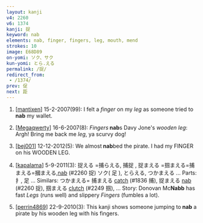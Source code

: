 ```yaml
---
layout: kanji
v4: 2260
v6: 1374
kanji: 捉
keyword: nab
elements: nab, finger, fingers, leg, mouth, mend
strokes: 10
image: E68D89
on-yomi: ソク、サク
kun-yomi: とら.える
permalink: /捉/
redirect_from:
 - /1374/
prev: 促
next: 距
---
```


1) [<a href="http://kanji.koohii.com/profile/mantixen">mantixen</a>] 15-2-2007(99): I felt a <em>finger</em> on my <em>leg</em> as someone tried to<strong> nab</strong> my wallet.

2) [<a href="http://kanji.koohii.com/profile/Megaqwerty">Megaqwerty</a>] 16-6-2007(8): <em>Fingers</em><strong> nab</strong>s Davy Jone&#039;s <em>wooden leg</em>: Argh! Bring me back me <em>leg</em>, ya scurvy dog!

3) [<a href="http://kanji.koohii.com/profile/bej001">bej001</a>] 12-12-2012(5): We almost<strong> nab</strong>bed the pirate. I had my FINGER on his WOODEN LEG.

4) [<a href="http://kanji.koohii.com/profile/kapalama">kapalama</a>] 5-9-2011(3): 捉える =捕らえる, 捕捉 , 捉まえる =掴まえる=捕まえる=摑まえる,<a href="../v4/2260.html">nab</a> (#2260 捉) ソク( 足 ), とらえる, つかまえる ... Parts: 扌, 足 ... Similars: つかまえる= 捕まえる <a href="../v4/1836.html">catch</a> (#1836 捕), 捉まえる <a href="../v4/2260.html">nab</a> (#2260 捉), 掴まえる <a href="../v4/2249.html">clutch</a> (#2249 掴), ... Story: Donovan Mc<strong>Nabb</strong> has fast <em>Legs</em> (runs well) and slippery <em>Fingers</em> (fumbles a lot).

5) [<a href="http://kanji.koohii.com/profile/perrin4869">perrin4869</a>] 22-9-2010(3): This kanji shows someone jumping to<strong> nab</strong> a pirate by his wooden leg with his fingers.

